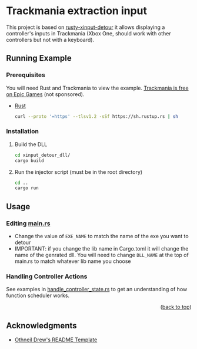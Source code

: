 <div id="top"></div>

<!-- OVERVIEW -->
# Trackmania extraction input

This project is based on [rusty-xinput-detour](https://github.com/DavidAngell/rusty-xinput-detour) it allows displaying a controller's inputs in Trackmania (Xbox One, should work with other controllers but not with a keyboard).

<!-- RUNNING EXAMPLE -->
## Running Example
### Prerequisites

You will need Rust and Trackmania to view the example. [Trackmania is free on Epic Games](https://store.epicgames.com/en-US/p/trackmania) (not sponsored).
* [Rust](https://www.npmjs.com/)
  ```sh
  curl --proto '=https' --tlsv1.2 -sSf https://sh.rustup.rs | sh
  ```

### Installation

1. Build the DLL
   ```sh
   cd xinput_detour_dll/
   cargo build
   ```
2. Run the injector script (must be in the root directory)
   ```sh
   cd ..
   cargo run
   ```

## Usage
### Editing [main.rs](src/main.rs)
- Change the value of ```EXE_NAME``` to match the name of the exe you want to detour
- IMPORTANT: if you change the lib name in Cargo.toml it will change the name of the genrated dll. You will need to change ```DLL_NAME``` at the top of main.rs to match whatever lib name you choose

### Handling Controller Actions
See examples in [handle_controller_state.rs](xinput_detour_dll/src/handle_controller_state.rs) to get an understanding of how function scheduler works.


<p align="right">(<a href="#top">back to top</a>)</p>

<!-- ACKNOWLEDGMENTS -->
## Acknowledgments

* [Othneil Drew's README Template](https://github.com/othneildrew/Best-README-Template)
